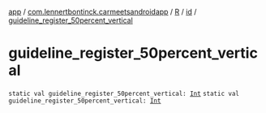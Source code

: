 [app](../../../index.md) / [com.lennertbontinck.carmeetsandroidapp](../../index.md) / [R](../index.md) / [id](index.md) / [guideline_register_50percent_vertical](./guideline_register_50percent_vertical.md)

# guideline_register_50percent_vertical

`static val guideline_register_50percent_vertical: `[`Int`](https://kotlinlang.org/api/latest/jvm/stdlib/kotlin/-int/index.html)
`static val guideline_register_50percent_vertical: `[`Int`](https://kotlinlang.org/api/latest/jvm/stdlib/kotlin/-int/index.html)